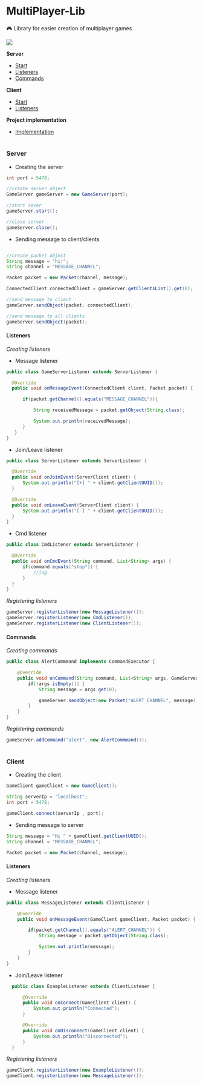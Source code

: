 # MultiPlayer-Lib
🎮 Library for easier creation of multiplayer games

[![](https://jitpack.io/v/Norbit4/MultiPlayer-Lib.svg)](https://jitpack.io/#Norbit4/MultiPlayer-Lib)

**Server**
- [Start](https://github.com/Norbit4/MultiPlayer-Lib#server "Click")
- [Listeners](https://github.com/Norbit4/MultiPlayer-Lib#listeners "Click")
- [Commands](https://github.com/Norbit4/MultiPlayer-Lib#commands "Click")

**Client**
- [Start](https://github.com/Norbit4/MultiPlayer-Lib#client "Click")
- [Listeners](https://github.com/Norbit4/MultiPlayer-Lib#listeners-1 "Click")

**Project implementation**
- [Implementation](https://github.com/Norbit4/MultiPlayer-Lib/releases/tag/v1.0.1 "Click")

#
<h3>Server</h3>

- Creating the server

```java
int port = 5478;

//create server object
GameServer gameServer = new GameServer(port);

//start sever
gameServer.start();

//close server
gameServer.close();
```

- Sending message to client/clients

```java

//create packet object
String message = "hi!";
String channel = "MESSAGE_CHANNEL";

Packet packet = new Packet(channel, message);

ConnectedClient connectedClient = gameServer.getClientsList().get(0);

//send message to client
gameServer.sendObject(packet, connectedClient);

//send message to all clients
gameServer.sendObject(packet);    
```

<h4>Listeners</h4>

*Creating listeners*

- Message listener

```java
public class GameServerListener extends ServerListener {

  @Override
  public void onMessageEvent(ConnectedClient client, Packet packet) {

      if(packet.getChannel().equals("MESSAGE_CHANNEL")){

          String receivedMessage = packet.getObject(String.class);

          System.out.println(receivedMessage);
      }
   }
}  
```

- Join/Leave listener

```java
public class ServerListener extends ServerListener {

  @Override
  public void onJoinEvent(ServerClient client) {
      System.out.println("[+] " + client.getClientUUID());
  }

  @Override
  public void onLeaveEvent(ServerClient client) {
      System.out.println("[-] " + client.getClientUUID());
  }
}  
```

- Cmd listener

```java
public class CmdListener extends ServerListener {

  @Override
  public void onCmdEvent(String command, List<String> args) {
      if(command.equals("stop")) {
          //log
      }
  }
}  
```

*Registering listeners*

```java
gameServer.registerListener(new MessageListener());
gameServer.registerListener(new CmdListener());
gameServer.registerListener(new ClientListener());
```

<h4>Commands</h4>

*Creating commands*

```java
public class AlertCommmand implements CommandExecutor {

    @Override
    public void onCommand(String command, List<String> args, GameServer gameServer) {
        if(!args.isEmpty()) {
            String message = args.get(0);

            gameServer.sendObject(new Packet("ALERT_CHANNEL", message));
        }
    }
}
```

*Registering commands*

```java
gameServer.addCommand("alert", new AlertCommmand());
```

#
<h3>Client</h3>

- Creating the client

```java
GameClient gameClient = new GameClient();

String serverIp = "localhost";
int port = 5478;

gameClient.connect(serverIp , port);
```

- Sending message to server

```java
String message = "Hi " + gameClient.getClientUUID();
String channel = "MESSAGE_CHANNEL";

Packet packet = new Packet(channel, message);  
```

<h4>Listeners</h4>

*Creating listeners*

- Message listener

```java
public class MessageListener extends ClientListener {

    @Override
    public void onMessageEvent(GameClient gameClient, Packet packet) {

        if(packet.getChannel().equals("ALERT_CHANNEL")) {
            String message = packet.getObject(String.class);

            System.out.println(message);
        }
    }
}
```

- Join/Leave listener

```java
  public class ExampleListener extends ClientListener {

      @Override
      public void onConnect(GameClient client) {
          System.out.println("Connected");
      }

      @Override
      public void onDisconnect(GameClient client) {
          System.out.println("Disconnected");
      }
  }
```

*Registering listeners*

```java
gameClient.registerListener(new ExampleListener());
gameClient.registerListener(new MessageListener());
```



